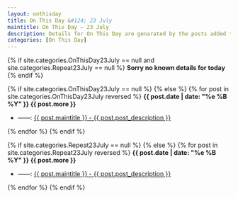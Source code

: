 ```yaml
---
layout: onthisday
title: On This Day &#124; 23 July
maintitle: On This Day — 23 July
description: Details for On This Day are genarated by the posts added to the website so the content is subject to changes/updates over time.
categories: [On This Day]
---
```


{% if site.categories.OnThisDay23July == null and site.categories.Repeat23July == null %}
<strong>Sorry no known details for today</strong>
{% endif %}

{% if site.categories.OnThisDay23July == null %}
{% else %}
{% for post in site.categories.OnThisDay23July reversed %}
<strong>{{ post.date | date: "%e %B %Y" }} {{ post.more }}</strong>
<ul>
<li> ——: <a href="{{ post.url }}">{{ post.maintitle }} - {{ post.post_description }}</a></li>
</ul>
{% endfor %}
{% endif %}

{% if site.categories.Repeat23July == null %}
{% else %}
{% for post in site.categories.Repeat23July reversed %}
<strong>{{ post.date | date: "%e %B %Y" }} {{ post.more }}</strong>
<ul>
<li> ——: <a href="{{ post.url }}">{{ post.maintitle }} - {{ post.post_description }}</a></li>
</ul>
{% endfor %}
{% endif %}
